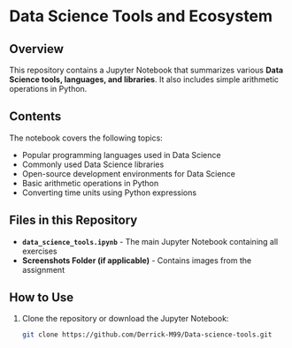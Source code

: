 # Data Science Tools and Ecosystem  

## Overview  
This repository contains a Jupyter Notebook that summarizes various **Data Science tools, languages, and libraries**. It also includes simple arithmetic operations in Python.  

## Contents  
The notebook covers the following topics:  
- Popular programming languages used in Data Science  
- Commonly used Data Science libraries  
- Open-source development environments for Data Science  
- Basic arithmetic operations in Python  
- Converting time units using Python expressions  

## Files in this Repository  
- **`data_science_tools.ipynb`** - The main Jupyter Notebook containing all exercises  
- **Screenshots Folder (if applicable)** - Contains images from the assignment  

## How to Use  
1. Clone the repository or download the Jupyter Notebook:  
   ```sh
   git clone https://github.com/Derrick-M99/Data-science-tools.git
